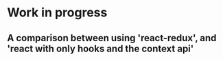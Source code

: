 # Work in progress

## A comparison between using 'react-redux', and 'react with only hooks and the context api'
